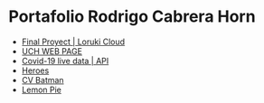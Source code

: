 <html lang="en">
<head>
    <meta charset="UTF-8">
    <meta http-equiv="X-UA-Compatible" content="IE=edge">
    <meta name="viewport" content="width=device-width, initial-scale=1.0">
    <title>Front End I</title>
</head>
<body>
    <h1>Portafolio Rodrigo Cabrera Horn</h1>
    <ul>
        <li><a href="./loruki-webpage/index.html">Final Proyect | Loruki Cloud</a></li>
        <li><a href="./TrabajoPractico3/index.html">UCH WEB PAGE</a></li> 
        <li><a href="./covidAPI/index.html">Covid-19 live data | API</a></li>
        <li><a href="./heroes/index.html">Heroes</a></li>
        <li><a href="./cv-batman/index.html">CV Batman</a></li>
        <li><a href="./LemonPie/index.html">Lemon Pie</a></li>
    </ul>
</body>
</html>
